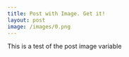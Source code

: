 ```yaml
---
title: Post with Image. Get it!
layout: post
image: /images/0.png
---
```


This is a test of the post image variable
